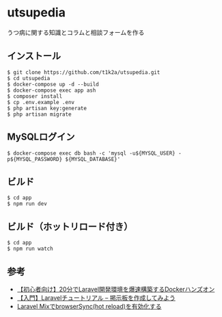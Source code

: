 # utsupedia
うつ病に関する知識とコラムと相談フォームを作る

## インストール
 
```
$ git clone https://github.com/t1k2a/utsupedia.git
$ cd utsupedia
$ docker-compose up -d --build
$ docker-compose exec app ash
$ composer install
$ cp .env.example .env
$ php artisan key:generate
$ php artisan migrate
```
## MySQLログイン

```
$ docker-compose exec db bash -c 'mysql -u${MYSQL_USER} -p${MYSQL_PASSWORD} ${MYSQL_DATABASE}'
```

## ビルド

```
$ cd app
$ npm run dev
```

## ビルド（ホットリロード付き）

```
$ cd app
$ npm run watch
```

## 参考
- [【初心者向け】20分でLaravel開発環境を爆速構築するDockerハンズオン](https://qiita.com/ucan-lab/items/56c9dc3cf2e6762672f4)
 - [【入門】Laravelチュートリアル – 掲示板を作成してみよう
](https://blog.hiroyuki90.com/articles/laravel-bbs/)
- [Laravel MixでbrowserSync(hot reload)を有効化する](https://qiita.com/ProjectEuropa/items/901f22b941c1b272d59c)
